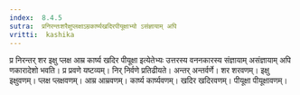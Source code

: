 ```yaml
---
index:  8.4.5
sutra:  प्रनिरन्तःशरैक्षुप्लक्षाऽम्रकार्ष्यखदिरपीयूक्षाभ्यो ऽसंज्ञायाम् अपि
vritti:  kashika 
---
```


प्र निरन्तर् शर इक्षु प्लक्ष आम्र कार्ष्य खदिर पीयूक्षा इत्येतेभ्यः उत्तरस्य वननकारस्य संज्ञायाम् असंज्ञायाम् अपि णकारादेशो भवति। प्र प्रवणे यष्टव्यम्। निर् निर्वणे प्रतिढीयते। अन्तर् अन्तर्वर्णे। शर शरवणम्। इक्षु इक्षुवणम्। प्लक्ष प्लक्षवणम्। आम्र आम्रवणम्। कार्ष्य कार्ष्यवणम्। खदिर खदिरवणम्। पीयूक्षा पीयूक्षावणम्।

